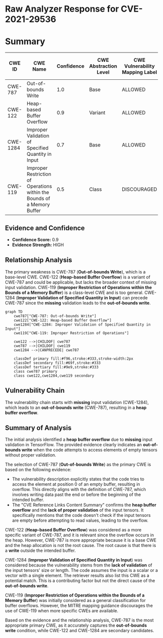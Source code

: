 # Raw Analyzer Response for CVE-2021-29536

# Summary
| CWE ID  | CWE Name  | Confidence | CWE Abstraction Level | CWE Vulnerability Mapping Label | CWE-Vulnerability Mapping Notes |
|---|---|---|---|---|---|
| CWE-787 | Out-of-bounds Write | 1.0  | Base  | ALLOWED  | Primary CWE |
| CWE-122 | Heap-based Buffer Overflow | 0.9 | Variant  | ALLOWED  | Secondary Candidate |
| CWE-1284 | Improper Validation of Specified Quantity in Input | 0.7 | Base  | ALLOWED  | Secondary Candidate |
| CWE-119 | Improper Restriction of Operations within the Bounds of a Memory Buffer | 0.5  | Class  | DISCOURAGED  | Secondary Candidate |

## Evidence and Confidence

*   **Confidence Score:** 0.9
*   **Evidence Strength:** HIGH

## Relationship Analysis
The primary weakness is CWE-787 (**Out-of-bounds Write**), which is a base-level CWE. CWE-122 (**Heap-based Buffer Overflow**) is a variant of CWE-787 and could be applicable, but lacks the broader context of missing input validation. CWE-119 (**Improper Restriction of Operations within the Bounds of a Memory Buffer**) is a class-level CWE and is too general. CWE-1284 (**Improper Validation of Specified Quantity in Input**) can precede CWE-787 since the **missing** validation leads to the **out-of-bounds write**.

```mermaid
graph TD
    cwe787["CWE-787: Out-of-bounds Write"]
    cwe122["CWE-122: Heap-based Buffer Overflow"]
    cwe1284["CWE-1284: Improper Validation of Specified Quantity in Input"]
    cwe119["CWE-119: Improper Restriction of Operations"]

    cwe122 -->|CHILDOF| cwe787
    cwe787 -->|CHILDOF| cwe119
    cwe1284 -->|CANPRECEDE| cwe787

    classDef primary fill:#f96,stroke:#333,stroke-width:2px
    classDef secondary fill:#69f,stroke:#333
    classDef tertiary fill:#9e9,stroke:#333
    class cwe787 primary
    class cwe122,cwe1284,cwe119 secondary
```

## Vulnerability Chain
The vulnerability chain starts with **missing** input validation (CWE-1284), which leads to an **out-of-bounds write** (CWE-787), resulting in a **heap buffer overflow**.

## Summary of Analysis
The initial analysis identified a **heap buffer overflow** due to **missing** input validation in TensorFlow. The provided evidence clearly indicates an **out-of-bounds write** when the code attempts to access elements of empty tensors without proper validation.

The selection of CWE-787 (**Out-of-bounds Write**) as the primary CWE is based on the following evidence:

- The vulnerability description explicitly states that the code tries to access the element at position 0 of an empty buffer, resulting in overflow. This directly aligns with the definition of CWE-787, which involves writing data past the end or before the beginning of the intended buffer.
- The "CVE Reference Links Content Summary" confirms the **heap buffer overflow** and the **lack of proper validation** of the input tensors. It specifically mentions that the code doesn't check if the input tensors are empty before attempting to read values, leading to the overflow.

CWE-122 (**Heap-based Buffer Overflow**) was considered as a more specific variant of CWE-787, and it is relevant since the overflow occurs in the heap. However, CWE-787 is more appropriate because it is a base CWE and the heap allocation is not the root cause. The root cause is that there is a **write** outside the intended buffer.

CWE-1284 (**Improper Validation of Specified Quantity in Input**) was considered because the vulnerability stems from the **lack of validation** of the input tensors' size or length. The code assumes the input is a scalar or a vector with a single element. The retriever results also list this CWE as a potential match. This is a contributing factor but not the direct cause of the **out-of-bounds write**.

CWE-119 (**Improper Restriction of Operations within the Bounds of a Memory Buffer**) was initially considered as a general classification for buffer overflows. However, the MITRE mapping guidance discourages the use of CWE-119 when more specific CWEs are available.

Based on the evidence and the relationship analysis, CWE-787 is the most appropriate primary CWE, as it accurately captures the **out-of-bounds write** condition, while CWE-122 and CWE-1284 are secondary candidates.